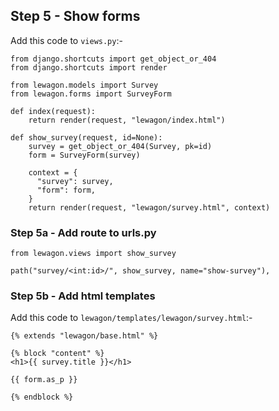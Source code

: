 ## Step 5 - Show forms

Add this code to `views.py`:-

```
from django.shortcuts import get_object_or_404
from django.shortcuts import render

from lewagon.models import Survey
from lewagon.forms import SurveyForm

def index(request):
    return render(request, "lewagon/index.html")

def show_survey(request, id=None):
    survey = get_object_or_404(Survey, pk=id)
    form = SurveyForm(survey)
    
    context = {
      "survey": survey,
      "form": form,
    }
    return render(request, "lewagon/survey.html", context)
```

### Step 5a - Add route to urls.py

```
from lewagon.views import show_survey
```

```
path("survey/<int:id>/", show_survey, name="show-survey"),
```

### Step 5b - Add html templates

Add this code to `lewagon/templates/lewagon/survey.html`:-

```
{% extends "lewagon/base.html" %}

{% block "content" %}
<h1>{{ survey.title }}</h1>

{{ form.as_p }}

{% endblock %}
```
